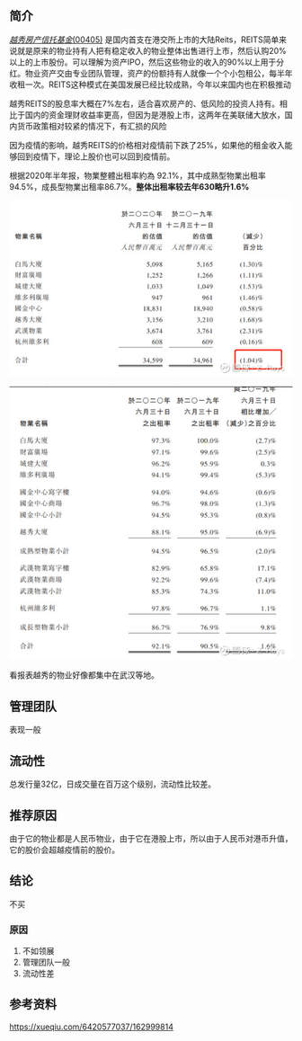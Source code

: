 ## 简介

 [$越秀房产信托基金(00405)$](http://xueqiu.com/S/00405) 是国内首支在港交所上市的大陆Reits，REITS简单来说就是原来的物业持有人把有稳定收入的物业整体出售进行上市，然后认购20%以上的上市股份。可以理解为资产IPO，然后这些物业的收入的90%以上用于分红。物业资产交由专业团队管理，资产的份额持有人就像一个个小包租公，每半年收租一次。REITS这种模式在美国发展已经比较成熟，今年以来国内也在积极推动

越秀REITS的股息率大概在7%左右，适合喜欢房产的、低风险的投资人持有。相比于国内的资金理财收益率更高，但因为是港股上市，这两年在美联储大放水，国内货币政策相对较紧的情况下，有汇损的风险

因为疫情的影响，越秀REITS的价格相对疫情前下跌了25%，如果他的租金收入能够回到疫情下，理论上股价也可以回到疫情前。

根据2020年半年报，物業整體出租率約為 92.1%，其中成熟型物業出租率 94.5%，成長型物業出租率86.7%。**整体出租率较去年630略升1.6%**

![img](images/175b527d6f4145d03fd2c427.png!custom660.jpg)

![img](images/175b527d832143de3fd87797.png!custom660.jpg)

看报表越秀的物业好像都集中在武汉等地。

## 管理团队

表现一般

## 流动性

总发行量32亿，日成交量在百万这个级别，流动性比较差。

## 推荐原因

由于它的物业都是人民币物业，由于它在港股上市，所以由于人民币对港币升值，它的股价会超越疫情前的股价。

## 结论

不买

### 原因

1. 不如领展
2. 管理团队一般
3. 流动性差

## 参考资料

https://xueqiu.com/6420577037/162999814